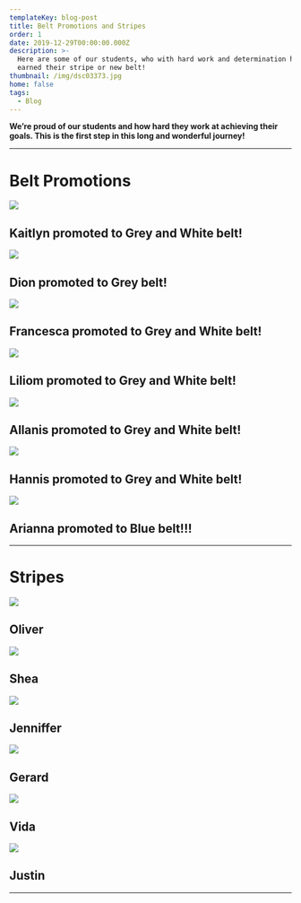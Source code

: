 ```yaml
---
templateKey: blog-post
title: Belt Promotions and Stripes
order: 1
date: 2019-12-29T00:00:00.000Z
description: >-
  Here are some of our students, who with hard work and determination have
  earned their stripe or new belt!
thumbnail: /img/dsc03373.jpg
home: false
tags:
  - Blog
---
```

**We’re proud of our students and how hard they work at achieving their goals. This is the first step in this long and wonderful journey!**

- - -

# **Belt Promotions**

![](/img/dsc06937.jpg)

## Kaitlyn promoted to Grey and White belt! 

![](/img/img_1570.jpg)

## Dion promoted to Grey belt!

![](/img/dsc05804.jpg)

## Francesca promoted to Grey and White belt!

![](/img/dsc05794.jpg)

## Liliom promoted to Grey and White belt!

![](/img/dsc05276.jpg)

## Allanis promoted to Grey and White belt!

![](/img/dsc04776.jpg)

## Hannis promoted to Grey and White belt!

![](/img/dsc03409.jpg)

## Arianna promoted to Blue belt!!!

- - -

# Stripes

![](/img/img_1469.jpg)

## Oliver

![](/img/dsc05003.jpg)

## Shea

![](/img/dsc04785.jpg)

## Jenniffer

![](/img/dsc04779.jpg)

## Gerard

![](/img/dsc04143.jpg)

## Vida

![](/img/dsc02378.jpg)

## Justin

- - -
